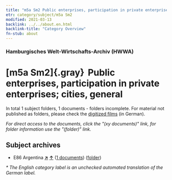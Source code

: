 ```yaml
---
title: "m5a Sm2 Public enterprises, participation in private enterprises; cities, general"
etr: category/subject/m5a Sm2
modified: 2021-03-13
backlink: ../../about.en.html
backlink-title: "Category Overview"
fn-stub: about
---
```


### Hamburgisches Welt-Wirtschafts-Archiv (HWWA)
# [m5a Sm2]{.gray}&#8201; Public enterprises, participation in private enterprises; cities, general&#160; 





In total 1 subject folders, 1 documents - folders incomplete.
For material not published as folders, please check the [digitized films](/film/h1_sh) (in German).

_For direct access to the documents, click the "(xy documents)" link, for folder information use the "(folder)" link._

## Subject archives


- E86 Argentina [**&nearr;**](../../../geo/i/141692/about.en.html "Argentina (all folders)") [**&uarr;**](../../../geo/about.en.html#E86 "Country category system") (<a href="https://pm20.zbw.eu/dfgview/sh/141692,144903" title="about: Argentina : Public enterprises, participation in private enterprises; cities, general" target="_blank">1 documents</a>) ([folder](../../../../folder/sh/1416xx/141692/1449xx/144903/about.en.html))


_* The English category label is an unchecked automated translation of the German label._

